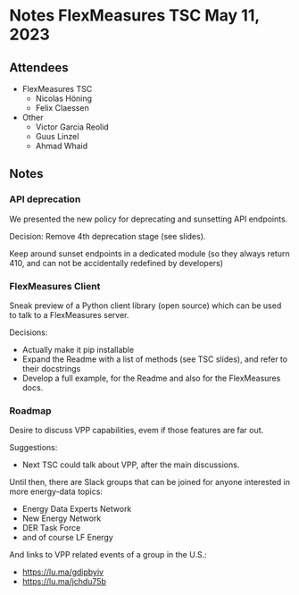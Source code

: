 # Notes FlexMeasures TSC May 11, 2023

## Attendees
- FlexMeasures TSC
  - Nicolas Höning
  - Felix Claessen
- Other
  - Victor Garcia Reolid
  - Guus Linzel
  - Ahmad Whaid

 
## Notes


### API deprecation

We presented the new policy for deprecating and sunsetting API endpoints.

Decision: Remove 4th deprecation stage (see slides).

Keep around sunset endpoints in a dedicated module (so they always return 410, and can not be accidentally redefined by developers)


### FlexMeasures Client

Sneak preview of a Python client library (open source) which can be used to talk to a FlexMeasures server.

Decisions:

- Actually make it pip installable
- Expand the Readme with a list of methods (see TSC slides), and refer to their docstrings
- Develop a full example, for the Readme and also for the FlexMeasures docs.


### Roadmap

Desire to discuss VPP capabilities, evem if those features are far out.

Suggestions:

- Next TSC could talk about VPP, after the main discussions.

Until then, there are Slack groups that can be joined for anyone interested in more energy-data topics:

- Energy Data Experts Network
- New Energy Network
- DER Task Force
- and of course LF Energy

And links to VPP related events of a group in the U.S.:

- https://lu.ma/gdipbyiv
- https://lu.ma/jchdu75b




